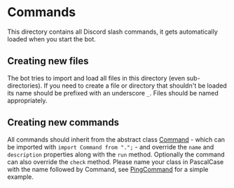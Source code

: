 # Commands

This directory contains all Discord slash commands, it gets automatically
loaded when you start the bot.

## Creating new files

The bot tries to import and load all files in this directory (even
sub-directories). If you need to create a file or directory that shouldn't
be loaded its name should be prefixed with an underscore `_`. Files should
be named appropriately.

## Creating new commands

All commands should inherit from the abstract class [Command](index.ts) -
which can be imported with `import Command from ".";` - and override the
`name` and `description` properties along with the `run` method. Optionally
the command can also override the `check` method. Please name your class in
PascalCase with the name followed by Command, see [PingCommand](ping.ts) for
a simple example.
